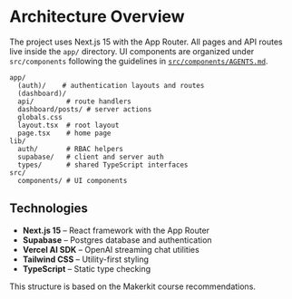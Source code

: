 # Architecture Overview

The project uses Next.js 15 with the App Router. All pages and API routes live inside the `app/` directory. UI components are organized under `src/components` following the guidelines in [`src/components/AGENTS.md`](../src/components/AGENTS.md).

```
app/
  (auth)/    # authentication layouts and routes
  (dashboard)/
  api/        # route handlers
  dashboard/posts/ # server actions
  globals.css
  layout.tsx  # root layout
  page.tsx    # home page
lib/
  auth/       # RBAC helpers
  supabase/   # client and server auth
  types/      # shared TypeScript interfaces
src/
  components/ # UI components
```

## Technologies

- **Next.js 15** – React framework with the App Router
- **Supabase** – Postgres database and authentication
- **Vercel AI SDK** – OpenAI streaming chat utilities
- **Tailwind CSS** – Utility-first styling
- **TypeScript** – Static type checking

This structure is based on the Makerkit course recommendations.

